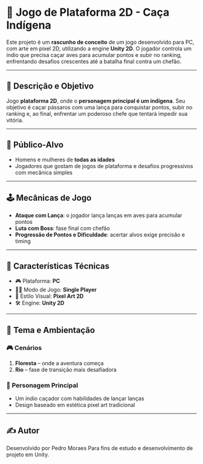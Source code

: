 # 🏹 Jogo de Plataforma 2D - Caça Indígena

Este projeto é um **rascunho de conceito** de um jogo desenvolvido para PC, com arte em pixel 2D, utilizando a engine **Unity 2D**. O jogador controla um índio que precisa caçar aves para acumular pontos e subir no ranking, enfrentando desafios crescentes até a batalha final contra um chefão.

---

## 🎯 Descrição e Objetivo

Jogo **plataforma 2D**, onde o **personagem principal é um indígena**. Seu objetivo é caçar pássaros com uma lança para conquistar pontos, subir no ranking e, ao final, enfrentar um poderoso chefe que tentará impedir sua vitória.

---

## 👥 Público-Alvo

- Homens e mulheres de **todas as idades**
- Jogadores que gostam de jogos de plataforma e desafios progressivos com mecânica simples

---

## 🕹️ Mecânicas de Jogo

- **Ataque com Lança**: o jogador lança lanças em aves para acumular pontos
- **Luta com Boss**: fase final com chefão
- **Progressão de Pontos e Dificuldade**: acertar alvos exige precisão e timing

---

## 🔧 Características Técnicas

- 🎮 Plataforma: **PC**
- 🧍‍♂️ Modo de Jogo: **Single Player**
- 🎨 Estilo Visual: **Pixel Art 2D**
- 🛠️ Engine: **Unity 2D**

---

## 🌿 Tema e Ambientação

### 🎮 Cenários
1. **Floresta** – onde a aventura começa
2. **Rio** – fase de transição mais desafiadora

### 👤 Personagem Principal
- Um índio caçador com habilidades de lançar lanças
- Design baseado em estética pixel art tradicional

---

## ✍️ Autor

Desenvolvido por Pedro Moraes 
Para fins de estudo e desenvolvimento de projeto em Unity.
